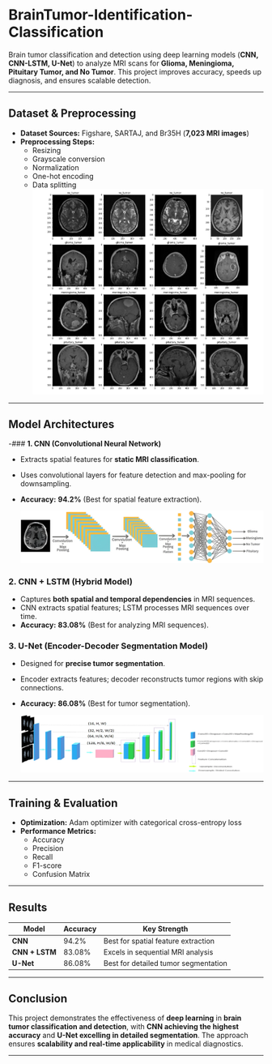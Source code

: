 # BrainTumor-Identification-Classification

Brain tumor classification and detection using deep learning models (**CNN, CNN-LSTM, U-Net**) to analyze MRI scans for **Glioma, Meningioma, Pituitary Tumor, and No Tumor**. This project improves accuracy, speeds up diagnosis, and ensures scalable detection.

---

## Dataset & Preprocessing

- **Dataset Sources:** Figshare, SARTAJ, and Br35H (**7,023 MRI images**)
- **Preprocessing Steps:**  
  - Resizing  
  - Grayscale conversion  
  - Normalization  
  - One-hot encoding  
  - Data splitting  
![image alt](https://github.com/athishhhh/BrainTumor-Identification-Classification/blob/4887dc9cd703e9e25c9209c0363b6e16effa40b0/dataset-f.png)

---

## Model Architectures

-### **1. CNN (Convolutional Neural Network)**
- Extracts spatial features for **static MRI classification**.
- Uses convolutional layers for feature detection and max-pooling for downsampling.
- **Accuracy:** **94.2%** (Best for spatial feature extraction).
  
  ![image alt](https://github.com/athishhhh/BrainTumor-Identification-Classification/blob/5f41719f47fa793f7cdd7334a57cc6a4a68096a7/CNN.webp)

  
### **2. CNN + LSTM (Hybrid Model)**
- Captures **both spatial and temporal dependencies** in MRI sequences.
- CNN extracts spatial features; LSTM processes MRI sequences over time.
- **Accuracy:** **83.08%** (Best for analyzing MRI sequences).
  
### **3. U-Net (Encoder-Decoder Segmentation Model)**
- Designed for **precise tumor segmentation**.
- Encoder extracts features; decoder reconstructs tumor regions with skip connections.
- **Accuracy:** **86.08%** (Best for tumor segmentation).
  
  ![image alt](https://github.com/athishhhh/BrainTumor-Identification-Classification/blob/e4ce502bcbef17db6e3e9567d25d985c971da8ef/u-net.webp)

---

## Training & Evaluation

- **Optimization:** Adam optimizer with categorical cross-entropy loss  
- **Performance Metrics:**  
  - Accuracy  
  - Precision  
  - Recall  
  - F1-score  
  - Confusion Matrix  

---

## Results

| Model      | Accuracy | Key Strength |
|------------|---------|------------------------------|
| **CNN**      | 94.2%   | Best for spatial feature extraction |
| **CNN + LSTM** | 83.08%  | Excels in sequential MRI analysis |
| **U-Net**    | 86.08%  | Best for detailed tumor segmentation |

---

## Conclusion

This project demonstrates the effectiveness of **deep learning** in **brain tumor classification and detection**, with **CNN achieving the highest accuracy** and **U-Net excelling in detailed segmentation**. The approach ensures **scalability and real-time applicability** in medical diagnostics.

---

